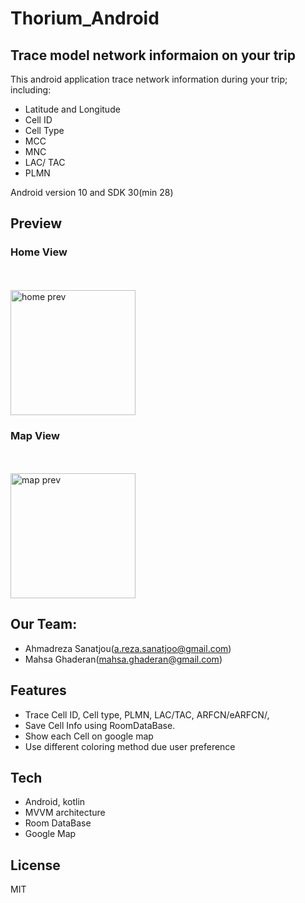 # Thorium_Android
## Trace model network informaion on your trip
This android application trace network information during your trip; including: 
- Latitude and Longitude
- Cell ID
- Cell Type
- MCC
- MNC
- LAC/ TAC
- PLMN


Android version 10 and SDK 30(min 28)

## Preview

### Home View
<br/><br/>
<img src="images/home.jpg" alt="home prev" width="200"/>


### Map View
<br/><br/>
<img src="images/map.jpg" alt="map prev" width="200"/>

## Our Team:
- Ahmadreza Sanatjou(a.reza.sanatjoo@gmail.com)
- Mahsa Ghaderan(mahsa.ghaderan@gmail.com)

## Features

- Trace Cell ID, Cell type, PLMN, LAC/TAC, ARFCN/eARFCN/,
- Save Cell Info using RoomDataBase.
- Show each Cell on google map
- Use different coloring method due user preference

## Tech
- Android, kotlin
- MVVM architecture
- Room DataBase
- Google Map




## License

MIT
